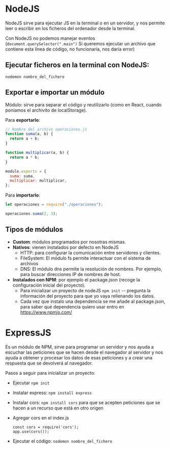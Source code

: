 # NodeJS

NodeJS sirve para ejecutar JS en la terminal o en un servidor, y nos permite leer o escribir en los ficheros del ordenador desde la terminal.

Con NodeJS no podemos manejar eventos (`document.querySelector(".main")` Si queremos ejecutar un archivo que contiene esta línea de código, no funcionaría, nos daría error)

## Ejecutar ficheros en la terminal con NodeJS:

`nodemon nombre_del_fichero`

## Exportar e importar un módulo

Módulo: sirve para separar el código y reutilizarlo (como en React, cuando poníamos el archivito de localStorage).

Para **exportarlo**:

```js
// Nombre del archivo operaciones.js
function suma(a, b) {
  return a + b;
}

function multiplicar(a, b) {
  return a * b;
}

module.exports = {
  suma: suma,
  multiplicar: multiplicar,
};
```

Para **importarlo**:

```js
let operaciones = require("./operaciones");

operaciones.suma(2, 3);
```

## Tipos de módulos

- **Custom**: módulos programados por nosotras mismas.
- **Nativos**: vienen instalados por defecto en NodeJS
  - HTTP: para configurar la comunicación entre servidores y clientes.
  - FileSystem: El módulo fs permite interactuar con el sistema de archivos
  - DNS: El módulo dns permite la resolución de nombres. Por ejemplo, para buscar direcciones IP de nombres de host.
- **Instalados con NPM**: por ejemplo el package.json (recoge la configuración inicial del proyecto).
  - Para inicializar un proyecto de nodeJS `npm init` -- pregunta la información del proyecto para que yo vaya rellenando los datos.
  - Cada vez que instalo una dependencia se me añade al package.json, para saber qué dependencia quiero usar entro en https://www.npmjs.com/

# ExpressJS

Es un módulo de NPM, sirve para programar un servidor y nos ayuda a escuchar las peticiones que se hacen desde el navegador al servidor y nos ayuda a obtener y procesar los datos de esas peticiones y a crear una respuesta que se devolverá al navegador.

Pasos a seguir para inicializar un proyecto:

- Ejecutar `npm init`
- Instalar express: `npm install express`
- Instalar cors: `npm install cors` para que se acepten peticiones que se hacen a un recurso que está en otro origen
- Agregar cors en el index.js

  ```
  const cors = require('cors');
  app.use(cors());
  ```

- Ejecutar el código: `nodemon nombre_del_fichero`
